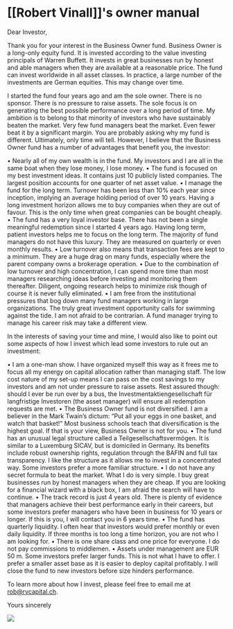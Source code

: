 # [[Robert Vinall]]'s owner manual


Dear Investor,

Thank you for your interest in the Business Owner fund. Business Owner is a long-only equity fund. It is invested according to the value investing principals of Warren Buffett. It invests in great businesses run by honest and able managers when they are available at a reasonable price. The fund can invest worldwide in all asset classes. In practice, a large number of the investments are German equities. This may change over time.

I started the fund four years ago and am the sole owner. There is no sponsor. There is no pressure to raise assets. The sole focus is on generating the best possible performance over a long period of time. My ambition is to belong to that minority of investors who have sustainably beaten the market. Very few fund managers beat the market. Even fewer beat it by a significant margin. You are probably asking why my fund is different. Ultimately, only time will tell. However, I believe that the Business Owner fund has a number of advantages that benefit you, the investor:

• Nearly all of my own wealth is in the fund. My investors and I are all in the same boat  when they lose money, I lose money.
• The fund is focused on my best investment ideas. It contains just 10 publicly listed companies. The largest position accounts for one quarter of net asset value.
• I manage the fund for the long term. Turnover has been less than 10% each year since inception, implying an average holding period of over 10 years. Having a long investment horizon allows me to buy companies when they are out of favour. This is the only time when great companies can be bought cheaply.
• The fund has a very loyal investor base. There has not been a single meaningful redemption since I started 4 years ago. Having long term, patient investors helps me to focus on the long term. The majority of fund managers do not have this luxury. They are measured on quarterly or even monthly results.
• Low turnover also means that transaction fees are kept to a minimum. They are a huge drag on many funds, especially where the parent company owns a brokerage operation.
• Due to the combination of low turnover and high concentration, I can spend more time than most managers researching ideas before investing and monitoring them thereafter. Diligent, ongoing research helps to minimize risk though of course it is never fully eliminated.
• I am free from the institutional pressures that bog down many fund managers working in large organizations. The truly great investment opportunity calls for swimming against the tide. I am not afraid to be contrarian. A fund manager trying to manage his career risk may take a different view.

In the interests of saving your time and mine, I would also like to point out some aspects of how I invest which lead some investors to rule out an investment:

• I am a one-man show. I have organized myself this way as it frees me to focus all my energy on capital allocation rather than managing staff. The low cost nature of my set-up means I can pass on the cost savings to my investors and am not under pressure to raise assets. Rest assured though: should I ever be run over by a bus, the Investmentaktiengesellschaft für langfristige Investoren (the asset manager) will ensure all redemption requests are met.
• The Business Owner fund is not diversified. I am a believer in the Mark Twain’s dictum: “Put all your eggs in one basket, and watch that basket!” Most business schools teach that diversification is the highest goal. If that is your view, Business Owner is not for you.
• The fund has an unusual legal structure called a Teilgesellschaftsvermögen. It is similar to a Luxemburg SICAV, but is domiciled in Germany. Its benefits include robust ownership rights, regulation through the BAFIN and full tax transparency. I like the structure as it allows me to invest in a concentrated way. Some investors prefer a more familiar structure.
• I do not have any secret formula to beat the market. What I do is very simple. I buy great businesses run by honest managers when they are cheap. If you are looking for a financial wizard with a black box, I am afraid the search will have to continue.
• The track record is just 4 years old. There is plenty of evidence that managers achieve their best performance early in their careers, but some investors prefer managers who have been in business for 10 years or longer. If this is you, I will contact you in 6 years time.
• The fund has quarterly liquidity. I often hear that investors would prefer monthly or even daily liquidity. If three months is too long a time horizon, you are not who I am looking for.
• There is one share class and one price for everyone. I do not pay commissions to middlemen.
• Assets under management are EUR 50 m. Some investors prefer larger funds. This is not what I have to offer. I prefer a smaller asset base as it is easier to deploy capital profitably. I will close the fund to new investors before size hinders performance.

To learn more about how I invest, please feel free to email me at rob@rvcapital.ch.

Yours sincerely

![](https://static.wixstatic.com/media/c64bc3_ce8d248307e647da8290129d5f443e8b~mv2.jpg/v1/fill/w_363,h_231,al_c,lg_1,q_80,enc_auto/c64bc3_ce8d248307e647da8290129d5f443e8b~mv2.jpg)
